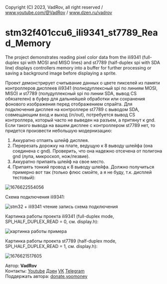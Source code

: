 Copyright (C) 2023, VadRov, all right reserved / www.youtube.com/@VadRov / www.dzen.ru/vadrov
# stm32f401ccu6_ili9341_st7789_Read_Memory
 The project demonstrates reading pixel color data from the ili9341 (full-duplex spi with MOSI and MISO lines) and st7789 (half-duplex spi with SDA line) displays controllers memory into a buffer for further processing or saving a background image before displaying a sprite.
 
 Проект демонстрирует считывание данных о цвете пикселей из памяти контроллеров дисплеев ili9341 (полнодуплексный spi по линиям MOSI, MISO) и st7789 (полудуплексный spi по линии SDA, вывод CS обязателен) в буфер для дальнейшей обработки или сохранения фонового изображения перед отображением спрайта.
 Для подключения дисплея на контроллере st7789 с выводом SDA, совмещающим вход и выход (in/out), потребуется вывод CS контроллера, который часто не выведен на разъем, а притянут к gnd. Если такого вывода на вашем дисплее с контроллером st7789 нет, то придется произвести небольшую модернизацию:
 1. Аккуратно отпаять шлейф дисплея.
 2. Перерезать дорожку на плате, ведущую к 8 выводу шлейфа (она соединена с gnd). Проверить, что она надежно отсечена от полигона gnd (лупа, микроскоп, нож/лезвие).
 3. Аккуратно припаять шлейф на свое место.
 4. Припаять тонкий провод к 8 выводу шлейфа.
 Должно получиться примерно вот так (только флюс смойте, а я не буду, т.к. дисплей тестовый):
 
 ![1676622554056](https://user-images.githubusercontent.com/111627147/219596879-60c680ea-c751-458c-b1e7-2ff2d9a2ddd2.jpg)

 Схема подключения ili9341:
 
 ![stm32 + ili9341 чтение запись схема подключения](https://user-images.githubusercontent.com/111627147/218332686-c31b97b0-825f-4a06-a27b-136516d75d08.jpg)

Картинка работы проекта ili9341 (full-duplex mode, SPI_HALF_DUPLEX_READ = 0, см. display.h):

![картинка работы примера](https://user-images.githubusercontent.com/111627147/218332943-08a62d9b-a129-4635-b699-f1c1acf6a2e7.jpg)

Картинка работы проекта st7789  (half-duplex mode, SPI_HALF_DUPLEX_READ = 1, см. display.h):

![1676621517605](https://user-images.githubusercontent.com/111627147/219590777-910c0f9f-4ee3-4f11-9531-6bd030212ee4.jpg)

Автор: **VadRov**\
Контакты: [Youtube](https://www.youtube.com/@VadRov) [Дзен](https://dzen.ru/vadrov) [VK](https://vk.com/vadrov) [Telegram](https://t.me/vadrov_channel)\
Поддержать автора: [donate.yoomoney](https://yoomoney.ru/to/4100117522443917)

